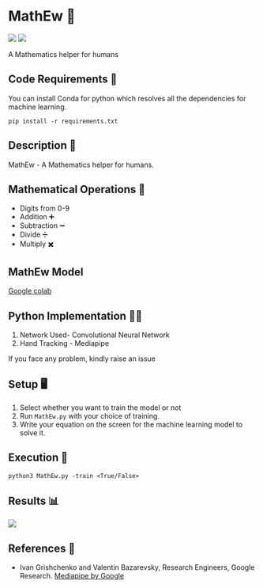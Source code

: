 # MathEw 🦖

[![](https://img.shields.io/github/license/sourcerer-io/hall-of-fame.svg?colorB=ff0000)](https://github.com/akshaybahadur21/Emojinator/blob/master/LICENSE.md)  [![](https://img.shields.io/badge/Akshay-Bahadur-brightgreen.svg?colorB=ff0000)](https://akshaybahadur.com)

A Mathematics helper for humans

## Code Requirements 🦄
You can install Conda for python which resolves all the dependencies for machine learning.

`pip install -r requirements.txt`

## Description 🦕
MathEw - A Mathematics helper for humans.

## Mathematical Operations 🧮

- Digits from 0-9
- Addition ➕
- Subtraction ➖
- Divide ➗
- Multiply ✖️

## MathEw Model
[Google colab](https://colab.research.google.com/drive/1yZld2GxGE317BqQH3f2Zv_29wX-Q2mZa?usp=sharing)

## Python  Implementation 👨‍🔬

1) Network Used- Convolutional Neural Network
2) Hand Tracking - Mediapipe

If you face any problem, kindly raise an issue

## Setup 🖥️

1) Select whether you want to train the model or not
2) Run `MathEw.py` with your choice of training.
4) Write your equation on the screen for the machine learning model to solve it.

## Execution 🐉

```
python3 MathEw.py -train <True/False>
```

## Results 📊
<img src="https://github.com/akshaybahadur21/BLOB/blob/master/mathew.gif">

## References 🔱
 
-  Ivan Grishchenko and Valentin Bazarevsky, Research Engineers, Google Research. [Mediapipe by Google](https://github.com/google/mediapipe)
